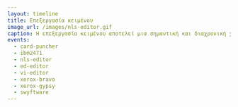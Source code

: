 ```yaml
---
layout: timeline 
title: Επεξεργασία κειμένου 
image_url: /images/nls-editor.gif
caption: Η επεξεργασία κειμένου αποτελεί μια σημαντική και διαχρονική χρήση των υπολογιστών, μαζί με την παλιότερη επεξεργασία αριθμητικών δεδομένων. Η επεξεργασία κειμένου αρχικά είχε έμφαση στον προγραμματισμό του υπολογιστή και σταδιακά επεκτάθηκε και στην προετοιμασία εγγράφων. 
events:
  - card-puncher
  - ibm2471
  - nls-editor 
  - ed-editor
  - vi-editor
  - xerox-bravo
  - xerox-gypsy
  - swyftware
---
```


